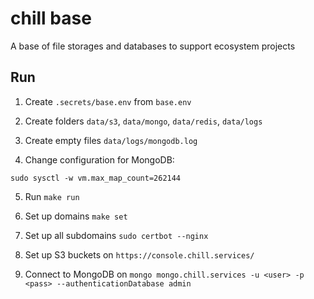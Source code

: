 # chill base
A base of file storages and databases to support ecosystem projects

## Run
1. Create `.secrets/base.env` from `base.env`

2. Create folders `data/s3`, `data/mongo`, `data/redis`, `data/logs`

3. Create empty files `data/logs/mongodb.log`

4. Change configuration for MongoDB:
```
sudo sysctl -w vm.max_map_count=262144
```

5. Run `make run`

6. Set up domains `make set`

7. Set up all subdomains `sudo certbot --nginx`

8. Set up S3 buckets on `https://console.chill.services/`

9. Connect to MongoDB on `mongo mongo.chill.services -u <user> -p <pass> --authenticationDatabase admin`
